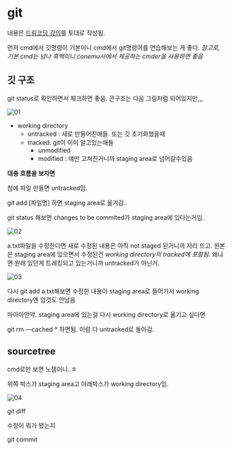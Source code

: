 # git

내용은 [드림코딩 강의](https://www.youtube.com/watch?v=Z9dvM7qgN9s)를 토대로 작성됨.

먼저 cmd에서 깃명령이 기본이니 cmd에서 git명령어를 연습해보는 게 좋다. *참고로, 기본 cmd는 넘나 흑백이니 conemu사에서 제공하는 cmder을 사용하면 좋음*

## 깃 구조

git status로 확인하면서 체크하면 좋음. 큰구조는 다음 그림처럼  되어있지만,,,

![01](https://user-images.githubusercontent.com/78577071/124314578-91fc7a80-dbad-11eb-9f6a-f599a7d04ace.png)

- working directory
    - untracked : 새로 만들어진애들. 또는 깃 초기화했을때
    - tracked: git이 이미 알고있는애들
        - unmodified
        - modified : 얘만 고쳐진거니까 staging area로 넘어갈수있음

**대충** **흐름을 보자면**

첨에 파일 만들면 untracked임. 

git add [파일명] 하면 staging area로 옮겨감.. 

git status 해보면 changes to be commited가 staging area에 있다는거임.

![02](https://user-images.githubusercontent.com/78577071/124314709-c3754600-dbad-11eb-91cf-256755377ff5.png)    

a.txt파일을 수정한다면 새로 수정된 내용은 아직 not staged 된거니까 저리 뜨고. 원본은 staging area에 있으면서 수정된건 *working directory의 tracked에 포함됨*. 왜냐면 원래 있던게 트래킹되고 있는거니까 untracked가 아닌거.   

![03](https://user-images.githubusercontent.com/78577071/124314704-c2441900-dbad-11eb-97cd-91a0259baa5b.png)

다시 git add a.txt해보면 수정한 내용이 staging area로 들어가서 working directory엔 암것도 안남음

마아아안약. staging area에 있는걸 다시 working directory로 옮기고 싶다면

git rm —cached * 하면됨. 이럼 다 untracked로 돌아감.

## sourcetree

cmd로만 보면 노잼이니..ㅎ

위쪽 박스가 staging area고 아래박스가 working directory임.

![04](https://user-images.githubusercontent.com/78577071/124314706-c2dcaf80-dbad-11eb-87db-1b49ccf5b63c.png)

git diff 

수정이 뭐가 됐는지

git commit

